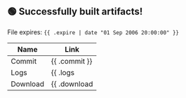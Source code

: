 <!-- workflow comment -->

## 🟢 Successfully built artifacts!

File expires: `{{ .expire | date "01 Sep 2006 20:00:00" }}`

| Name     | Link                   |
|----------|------------------------|
| Commit   | {{ .commit }}          |
| Logs     | {{ .logs | "View logs" }}       |
| Download | {{ .download | mdlink "Download" }} |
